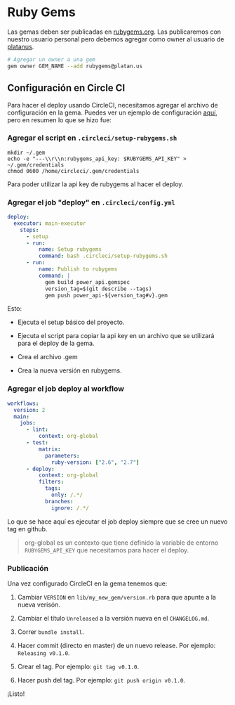 # Ruby Gems

Las gemas deben ser publicadas en [rubygems.org](https://rubygems.org/). Las publicaremos con nuestro usuario personal pero debemos agregar como owner al usuario de [platanus](https://rubygems.org/profiles/platanus).

```bash
# Agregar un owner a una gem
gem owner GEM_NAME --add rubygems@platan.us
```

## Configuración en Circle CI

Para hacer el deploy usando CircleCI, necesitamos agregar el archivo de configuración en la gema. Puedes ver un ejemplo de configuración [aquí](https://github.com/platanus/power_api/pull/29), pero en resumen lo que se hizo fue:

### Agregar el script en `.circleci/setup-rubygems.sh`

```plain text
mkdir ~/.gem
echo -e "---\\r\\n:rubygems_api_key: $RUBYGEMS_API_KEY" > ~/.gem/credentials
chmod 0600 /home/circleci/.gem/credentials
```

Para poder utilizar la api key de rubygems al hacer el deploy.

### Agregar el job "deploy" en `.circleci/config.yml`

```yaml
deploy:
  executor: main-executor
    steps:
      - setup
      - run:
          name: Setup rubygems
          command: bash .circleci/setup-rubygems.sh
      - run:
          name: Publish to rubygems
          command: |
            gem build power_api.gemspec
            version_tag=$(git describe --tags)
            gem push power_api-${version_tag#v}.gem
```

Esto:

* Ejecuta el setup básico del proyecto.

* Ejecuta el script para copiar la api key en un archivo que se utilizará para el deploy de la gema.

* Crea el archivo .gem

* Crea la nueva versión en rubygems.

### Agregar el job deploy al workflow

```yaml
workflows:
  version: 2
  main:
    jobs:
      - lint:
          context: org-global
      - test:
          matrix:
            parameters:
              ruby-version: ["2.6", "2.7"]
      - deploy:
          context: org-global
          filters:
            tags:
              only: /.*/
            branches:
              ignore: /.*/
```

Lo que se hace aquí es ejecutar el job deploy siempre que se cree un nuevo tag en github.

> org-global es un contexto que tiene definido la variable de entorno `RUBYGEMS_API_KEY` que necesitamos para hacer el deploy.

### Publicación

Una vez configurado CircleCI en la gema tenemos que:

1. Cambiar `VERSION` en `lib/my_new_gem/version.rb` para que apunte a la nueva verisón.

1. Cambiar el título `Unreleased` a la versión nueva en el `CHANGELOG.md`.

1. Correr `bundle install`.

1. Hacer commit (directo en master) de un nuevo release. Por ejemplo: `Releasing v0.1.0`.

1. Crear el tag. Por ejemplo: `git tag v0.1.0`.

1. Hacer push del tag. Por ejemplo: `git push origin v0.1.0`.

¡Listo!
